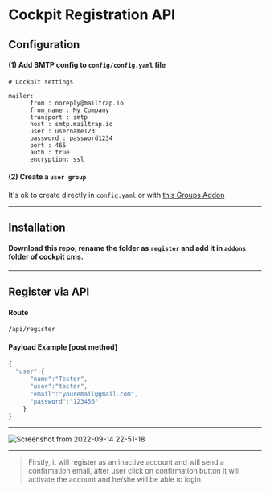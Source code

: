 # Cockpit Registration API

## Configuration

#### (1) Add SMTP config to `config/config.yaml` file

```
# Cockpit settings

mailer: 
      from : noreply@mailtrap.io
      from_name : My Company
      transport : smtp
      host : smtp.mailtrap.io
      user : username123
      password : password1234
      port : 465
      auth : true
      encryption: ssl
```

#### (2) Create a `user group`
It's ok to create directly in `config.yaml` or with [this Groups Addon](https://github.com/serjoscha87/cockpit_GROUPS)

--------------------------

## Installation

#### Download this repo, rename the folder as `register` and add it in `addons` folder of cockpit cms.

---------------------------

## Register via API

#### Route

```
/api/register
```

#### Payload Example [post method]

```javascript
{
  "user":{
      "name":"Tester",
      "user":"tester",
      "email":"youremail@gmail.com",
      "password":"123456"
	}
}
```

----------

![Screenshot from 2022-09-14 22-51-18](https://user-images.githubusercontent.com/33022876/190211204-abededa3-89c0-4035-8781-aca7cea8192e.jpeg)

-------------

> Firstly, it will register as an inactive account and will send a confirmation email, after user click on confirmation button it will activate the account and he/she will be able to login.

